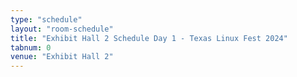 ```yaml
---
type: "schedule"
layout: "room-schedule"
title: "Exhibit Hall 2 Schedule Day 1 - Texas Linux Fest 2024"
tabnum: 0
venue: "Exhibit Hall 2"
---
```

